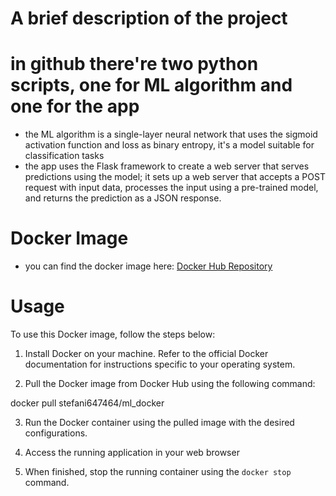 # A brief description of the project

# in github there're two python scripts, one for ML algorithm and one for the app
- the ML algorithm is a single-layer neural network that uses the sigmoid activation function and loss as binary entropy, it's a model suitable for classification tasks
- the app uses the Flask framework to create a web server that serves predictions using the model; it sets up a web server that accepts a POST request with input data, processes the input using a pre-trained model, and returns the prediction as a JSON response.

# Docker Image

- you can find the docker image here:
[Docker Hub Repository](https://hub.docker.com/r/stefani647464/ml_docker)

# Usage

To use this Docker image, follow the steps below:

1. Install Docker on your machine. Refer to the official Docker documentation for instructions specific to your operating system.

2. Pull the Docker image from Docker Hub using the following command:

docker pull stefani647464/ml_docker

3. Run the Docker container using the pulled image with the desired configurations. 

4. Access the running application in your web browser 

5. When finished, stop the running container using the `docker stop` command. 



